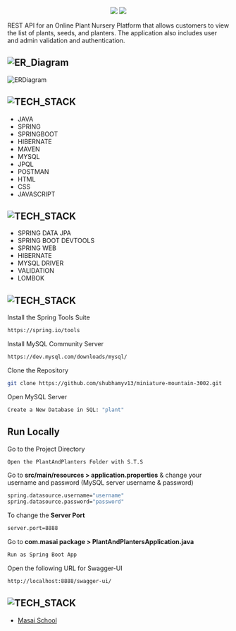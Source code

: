 
<p align="center">
  <img src="https://readme-typing-svg.demolab.com/?lines=Plant and Planters;&%20Code&center=true&width=700&height=50&weight=800&size=35&duration=2000&pause=2000">
  <img src="https://user-images.githubusercontent.com/73097560/115834477-dbab4500-a447-11eb-908a-139a6edaec5c.gif">
</p> 

REST API for an Online Plant Nursery Platform that allows customers to view the list of plants, seeds, and planters. 
The application also includes user and admin validation and authentication.

## ![ER_Diagram](https://img.shields.io/badge/ER_DIAGRAM-%231572B6.svg?style=for-the-badge)
![ERDiagram](https://github.com/hemant097/berserk-camera-3158/blob/main/ER%20diagram.png?raw=true)


## ![TECH_STACK](https://img.shields.io/badge/Tech_Stack-%231572B6.svg?style=for-the-badge)

- JAVA
- SPRING
- SPRINGBOOT
- HIBERNATE
- MAVEN
- MYSQL
- JPQL
- POSTMAN
- HTML
- CSS
- JAVASCRIPT

## ![TECH_STACK](https://img.shields.io/badge/Dependencies-%231572B6.svg?style=for-the-badge)

- SPRING DATA JPA
- SPRING BOOT DEVTOOLS
- SPRING WEB
- HIBERNATE
- MYSQL DRIVER
- VALIDATION
- LOMBOK

## ![TECH_STACK](https://img.shields.io/badge/Setting_&_Installation-%231572B6.svg?style=for-the-badge)

Install the Spring Tools Suite 
```bash
https://spring.io/tools
```

Install MySQL Community Server

```bash
https://dev.mysql.com/downloads/mysql/
```

Clone the Repository

```bash
git clone https://github.com/shubhamyv13/miniature-mountain-3002.git
```

Open MySQL Server
```bash
Create a New Database in SQL: "plant" 
```
## Run Locally


Go to the Project Directory

```bas
Open the PlantAndPlanters Folder with S.T.S
```

Go to **src/main/resources > application.properties** & change your username and password (MySQL server username & password)

```bash
spring.datasource.username="username"
spring.datasource.password="password"
```

To change the **Server Port**

```bash
server.port=8888
```

Go to **com.masai package > PlantAndPlantersApplication.java**

```bash
Run as Spring Boot App
```
Open the following URL for Swagger-UI 
```bash
http://localhost:8888/swagger-ui/
```

## ![TECH_STACK](https://img.shields.io/badge/Acknowledgement-%231572B6.svg?style=for-the-badge)

- [Masai School](https://www.masaischool.com/)
